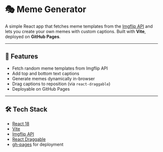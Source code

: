 # 🎭 Meme Generator

A simple React app that fetches meme templates from the [Imgflip API](https://api.imgflip.com/get_memes) and lets you create your own memes with custom captions. Built with **Vite**, deployed on **GitHub Pages**.

---

## 🚀 Features
- Fetch random meme templates from Imgflip API
- Add top and bottom text captions
- Generate memes dynamically in-browser
- Drag captions to reposition (via `react-draggable`)
- Deployable on GitHub Pages

---

## 🛠️ Tech Stack
- [React 18](https://react.dev/)
- [Vite](https://vitejs.dev/)
- [Imgflip API](https://imgflip.com/api)
- [React Draggable](https://www.npmjs.com/package/react-draggable)
- [gh-pages](https://www.npmjs.com/package/gh-pages) for deployment

